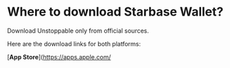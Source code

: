 # Where to download Starbase Wallet?

Download Unstoppable only from official sources.

Here are the download links for both platforms:

[**App Store**](https://apps.apple.com/
